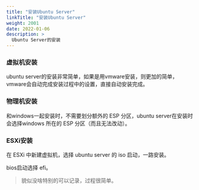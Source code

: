 ```yaml
---
title: "安装Ubuntu Server"
linkTitle: "安装Ubuntu Server"
weight: 2001
date: 2022-01-06
description: >
  Ubuntu Server的安装
---
```


### 虚拟机安装

ubuntu server的安装非常简单，如果是用vmware安装，则更加的简单，vmware会自动完成安装过程中的设置，直接自动安装完成。

### 物理机安装

和windows一起安装时，不需要划分额外的 ESP 分区，ubuntu server在安装时会选择windows 所在的 ESP 分区（而且无法改动）。

### ESXi安装

在 ESXi 中新建虚拟机，选择 ubuntu server 的 iso 启动，一路安装。

bios启动选择 efi。

>  貌似没啥特别的可以记录，过程很简单。



